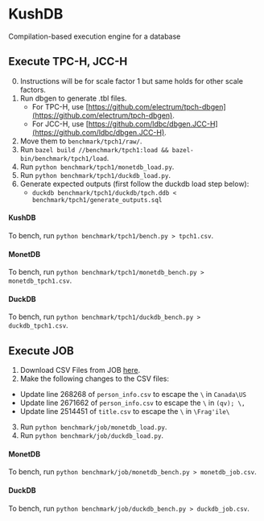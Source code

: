 # KushDB
Compilation-based execution engine for a database

## Execute TPC-H, JCC-H
0. Instructions will be for scale factor 1 but same holds for other scale factors.
1. Run dbgen to generate .tbl files.
    - For TPC-H, use [https://github.com/electrum/tpch-dbgen](https://github.com/electrum/tpch-dbgen).
    - For JCC-H, use [https://github.com/ldbc/dbgen.JCC-H](https://github.com/ldbc/dbgen.JCC-H).
2. Move them to `benchmark/tpch1/raw/`.
3. Run `bazel build //benchmark/tpch1:load && bazel-bin/benchmark/tpch1/load`.
4. Run `python benchmark/tpch1/monetdb_load.py`.
5. Run `python benchmark/tpch1/duckdb_load.py`.
6. Generate expected outputs (first follow the duckdb load step below):
    - `duckdb benchmark/tpch1/duckdb/tpch.ddb < benchmark/tpch1/generate_outputs.sql`

#### KushDB
To bench, run `python benchmark/tpch1/bench.py > tpch1.csv`.

#### MonetDB
To bench, run `python benchmark/tpch1/monetdb_bench.py > monetdb_tpch1.csv`.

#### DuckDB
To bench, run `python benchmark/tpch1/duckdb_bench.py > duckdb_tpch1.csv`.

## Execute JOB
1. Download CSV Files from JOB [here](https://github.com/gregrahn/join-order-benchmark).
2. Make the following changes to the CSV files:
- Update line 268268 of `person_info.csv` to escape the `\` in `Canada\US`
- Update line 2671662 of `person_info.csv` to escape the `\` in `(qv); \,`
- Update line 2514451 of `title.csv` to escape the `\` in `\Frag'ile\`
3. Run `python benchmark/job/monetdb_load.py`.
4. Run `python benchmark/job/duckdb_load.py`.

#### MonetDB
To bench, run `python benchmark/job/monetdb_bench.py > monetdb_job.csv`.

#### DuckDB
To bench, run `python benchmark/job/duckdb_bench.py > duckdb_job.csv`.